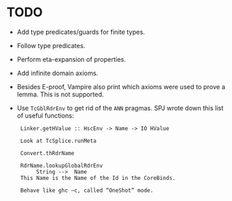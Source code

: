 TODO
====

  * Add type predicates/guards for finite types.

  * Follow type predicates.

  * Perform eta-expansion of properties.

  * Add infinite domain axioms.

  * Besides E-proof, Vampire also print which axioms were used to
    prove a lemma. This is not supported.

  * Use `TcGblRdrEnv` to get rid of the `ANN` pragmas. SPJ wrote down
    this list of useful functions:

         Linker.getHValue :: HscEnv -> Name -> IO HValue

         Look at TcSplice.runMeta

         Convert.thRdrName

         RdrName.lookupGlobalRdrEnv
              String -->  Name
         This Name is the Name of the Id in the CoreBinds.

         Behave like ghc –c, called “OneShot” mode.



